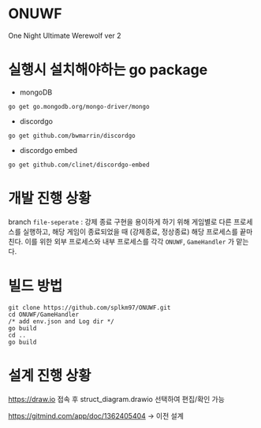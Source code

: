 # ONUWF
One Night Ultimate Werewolf ver 2

# 실행시 설치해야하는 go package

- mongoDB
```
go get go.mongodb.org/mongo-driver/mongo
```

- discordgo
```
go get github.com/bwmarrin/discordgo
```

- discordgo embed
```
go get github.com/clinet/discordgo-embed
```

# 개발 진행 상황

branch `file-seperate` : 강제 종료 구현을 용이하게 하기 위해 게임별로 다른 프로세스를 실행하고, 해당 게임이 종료되었을 때 (강제종료, 정상종료) 해당 프로세스를 끝마친다. 이를 위한 외부 프로세스와 내부 프로세스를 각각 `ONUWF`, `GameHandler` 가 맡는다.

# 빌드 방법

```
git clone https://github.com/splkm97/ONUWF.git
cd ONUWF/GameHandler
/* add env.json and Log dir */
go build
cd ..
go build
```

# 설계 진행 상황

https://draw.io 접속 후 struct_diagram.drawio 선택하여 편집/확인 가능

https://gitmind.com/app/doc/1362405404 -> 이전 설계
